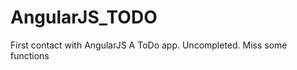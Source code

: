 AngularJS_TODO
==============

First contact with AngularJS
A ToDo app. Uncompleted.
Miss some functions
